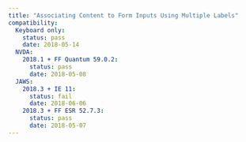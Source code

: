 ```yaml
---
title: "Associating Content to Form Inputs Using Multiple Labels"
compatibility:
  Keyboard only:
    status: pass
    date: 2018-05-14
  NVDA:
    2018.1 + FF Quantum 59.0.2:
      status: pass
      date: 2018-05-08
  JAWS:
    2018.3 + IE 11:
      status: fail
      date: 2018-06-06
    2018.3 + FF ESR 52.7.3:
      status: pass
      date: 2018-05-07
---
```

